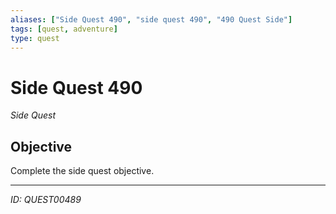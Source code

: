 ```yaml
---
aliases: ["Side Quest 490", "side quest 490", "490 Quest Side"]
tags: [quest, adventure]
type: quest
---
```


# Side Quest 490

*Side Quest*

## Objective
Complete the side quest objective.

---
*ID: QUEST00489*